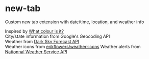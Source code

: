 # new-tab
Custom new tab extension with date/time, location, and weather info

Inspired by <a href="http://whatcolourisit.scn9a.org/">What colour is it?</a><br>
City/state information from Google's Geocoding API<br>
Weather from <a href="https://developer.forecast.io/">Dark Sky Forecast API</a><br>
Weather icons from <a href="http://erikflowers.github.io/weather-icons/">erikflowers/weather-icons</a>
Weather alerts from <a href="http://graphical.weather.gov/xml/">Nationnal Weather Service API</a>

